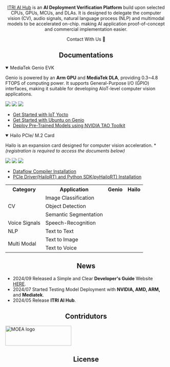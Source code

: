 <div align="center">
  
  [ITRI AI Hub](https://e-aihub.dev/) is an **AI Deployment Verification Platform** build upon selected CPUs, GPUs, MCUs, and DLAs. It is designed to delegate the computer vision (CV), audio signals, natural language process (NLP) and multimodal models to be accelerated on-chip. making AI application proof-of-concept and commercial implementation easier.

Contact With Us :wave:

</div>

## <div align="center">Documentations</div>

<details open>
<summary>MediaTek Genio EVK</summary>

Genio is powered by an **Arm GPU** and **MediaTek DLA**, providing 0.3~4.8 FTOPS of computing power. It supports General-Purpose I/O (GPIO) interfaces, making it suitable for developing AIoT-level computer vision applications.

![](https://img.shields.io/badge/OS-Yocto_|_Ubuntu-orange) ![](https://img.shields.io/badge/NeuronPilot-v6-blue) ![](https://img.shields.io/badge/Python-3.7-green)
  * [Get Started with IoT Yocto](https://mediatek.gitlab.io/aiot/doc/aiot-dev-guide/master/sw/yocto/get-started.html)
  * [Get Started with Ubuntu on Genio](https://mediatek.gitlab.io/genio/doc/ubuntu/get-started.html)
  * [Deploy Pre-Trained Models using NVIDIA TAO Toolkit](https://mediatek.gitlab.io/genio/doc/tao/index.html)

</details>

<details open>
<summary>Hailo PCIe/ M.2 Card</summary>

Hailo is an expansion card designed for computer vision acceleration. **(*registration is required to access the documents below)**

![](https://img.shields.io/badge/Data_Compiler-3.27.0-blue) ![](https://img.shields.io/badge/PyHailoRT-4.17-blue) ![](https://img.shields.io/badge/Python-3.8-green)
  * [Dataflow Compiler Installation](https://hailo.ai/developer-zone/documentation/dataflow-compiler-v3-27-0/?sp_referrer=install/install.html)
  * [PCIe Driver(HailoRT) and Python SDK(pyHailoRT) Installation](https://hailo.ai/developer-zone/documentation/hailort-v4-17-0/?sp_referrer=install/install.html#ubuntu-installer-requirements)
</details>


<table>
    <tr>
        <th>Category</th><th>Application</th><th>Genio<br><th>Hailo</th>
    </tr>
    <tr>
        <td rowspan=3>CV</td>
        <td>Image Classification</td>
    </tr>
    <tr>
        <td>Object Detection</td>
    </tr>
    <tr>
        <td>Semantic Segmentation</td>
    </tr>
    <tr>
        <td rowspan=1>Voice Signals</td>
        <td>Speech-Recognition</td>
    </tr>
    <tr>
        <td rowspan=1>NLP</td>
        <td>Text to Text</td>
    </tr>
    <tr>
        <td rowspan=2>Multi Modal</td>
        <td>Text to Image</td>
    </tr>
        <tr>
        <td>Text to Voice</td>
    </tr>
</table>

## <div align="center">News</div>

* 2024/09 Released a Simple and Clear **Developer's Guide** Website [HERE](https://r300-ai.github.io/ITRI-AI-Hub/).
* 2024/07 Started Testing Model Deployment with **NVIDIA, AMD, ARM,** and **Mediatek**.
* 2024/05 Release **ITRI AI Hub**.
  
## <div align="center">Contridutors</div>

<a href="https://www.ey.gov.tw/File/B8B426A05E026782" target="AI晶片異質整合模組前瞻製造平台計畫"><img src="https://odas.ida.gov.tw/logo.png" alt="MOEA logo" height="62" width="206"></a>

## <div align="center">License</div>

